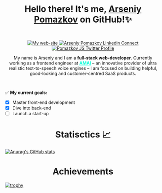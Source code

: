 <h1 align="center">Hello there! It's me, <a href="https://arseniy-pomazkov.web.app/" target="_blank">Arseniy Pomazkov</a> on GitHub!✨</h1>


<br />
<p align="center">
  <a href="https://arseniy-pomazkov.web.app/" target="_blank">
    <img alt="My web-site" src="https://img.shields.io/badge/arseniypomazkov.web.app-FF6719?style=for-the-badge&logo=substack&logoColor=white">
   </a>
  <a href="https://www.linkedin.com/in/arseniy-pomazkov" target="_blank">
    <img alt="Arseniy Pomazkov Linkedin Connect" src="https://img.shields.io/badge/LinkedIn-0077B5?style=for-the-badge&logo=linkedin&logoColor=white">
  </a>
  <a href="https://twitter.com/pomazkovjs" target="_blank">
    <img alt="Pomazkov JS Twitter Profile" src="https://img.shields.io/twitter/follow/pomazkovjs?color=blue&label=Arseniy%20Pomazkov&logo=twitter&style=for-the-badge">
  </a>
</p>
<p align="center">My name is Arseniy and I am a <strong>full-stack web-developer</strong>. Currently working as a frontend engineer at <a style="color: #08fdd8; font-weight:bold;" href="https://amai.io/" target="_blank">AMAI</a> – an innovative provider of ultra realistic text-to-speech voice engines – I am focused on building helpful, good-looking and customer-centred SaaS products.</p>

<br />

✅ **My current goals:**
<!-- TODO-IST:START -->
* [x] Master front-end development
* [x] Dive into back-end
* [ ] Launch a start-up   
<!-- TODO-IST:END -->

<h1 align="center">Statisctics 📈</h1>

[![Anurag's GitHub stats](https://github-readme-stats.vercel.app/api?username=arseniypom)](https://github.com/anuraghazra/github-readme-stats)

<h1 align="center">Achievements</h1>

[![trophy](https://github-profile-trophy.vercel.app/?username=ryo-ma&theme=onedark)](https://github.com/ryo-ma/github-profile-trophy)
<!--
**arseniypom/arseniypom** is a ✨ _special_ ✨ repository because its `README.md` (this file) appears on your GitHub profile.

Here are some ideas to get you started:

- 🔭 I’m currently working on ...
- 🌱 I’m currently learning ...
- 👯 I’m looking to collaborate on ...
- 🤔 I’m looking for help with ...
- 💬 Ask me about ...
- 📫 How to reach me: ...
- 😄 Pronouns: ...
- ⚡ Fun fact: ...
-->
